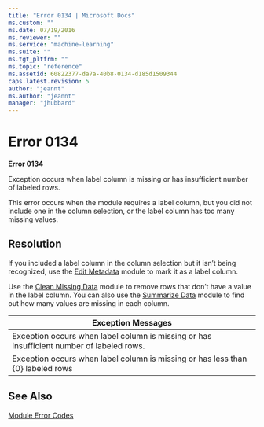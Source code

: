 ```yaml
---
title: "Error 0134 | Microsoft Docs"
ms.custom: ""
ms.date: 07/19/2016
ms.reviewer: ""
ms.service: "machine-learning"
ms.suite: ""
ms.tgt_pltfrm: ""
ms.topic: "reference"
ms.assetid: 60822377-da7a-40b8-0134-d185d1509344
caps.latest.revision: 5
author: "jeannt"
ms.author: "jeannt"
manager: "jhubbard"
---
```

# Error 0134
**Error 0134**  
  
 Exception occurs when label column is missing or has insufficient number of labeled rows.  
  
 This error occurs when the module requires a label column, but you did not include one in the column selection, or the label column has too many missing values.  
  
## Resolution  
 If you included a label column in the column selection but it isn’t being recognized, use the [Edit Metadata](../edit-metadata.md) module to mark it as a label column.  
  
 Use the [Clean Missing Data](../clean-missing-data.md) module to remove rows that don’t have a value in the label column. You can also use the [Summarize Data](../summarize-data.md) module to find out how many values are missing in each column.  
  
|Exception Messages|  
|------------------------|  
|Exception occurs when label column is missing or has insufficient number of labeled rows.|  
|Exception occurs when label column is missing or has less than {0} labeled rows|  
  
## See Also  
 [Module Error Codes](../machine-learning-module-error-codes.md)